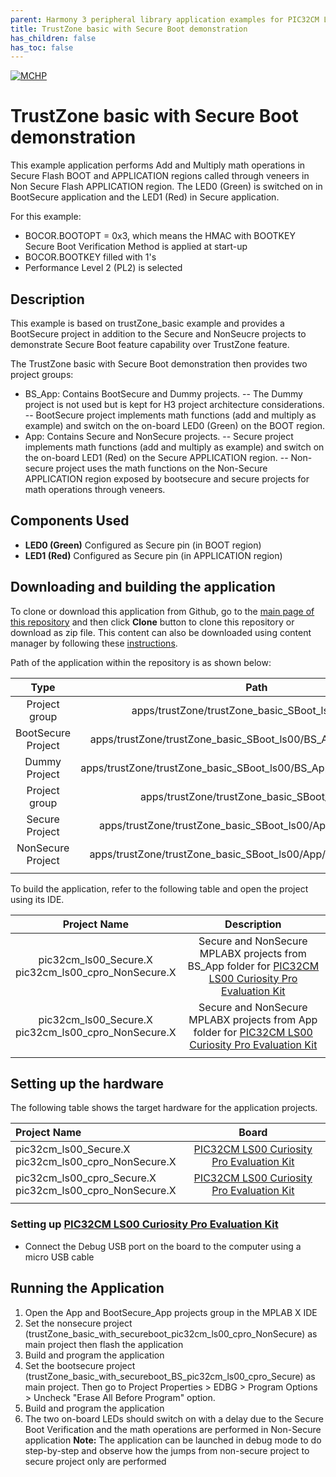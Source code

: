 ```yaml
---
parent: Harmony 3 peripheral library application examples for PIC32CM LE00/LS00/LS00 family
title: TrustZone basic with Secure Boot demonstration 
has_children: false
has_toc: false
---
```


[![MCHP](https://www.microchip.com/ResourcePackages/Microchip/assets/dist/images/logo.png)](https://www.microchip.com)

# TrustZone basic with Secure Boot demonstration

This example application performs Add and Multiply math operations in Secure Flash BOOT and APPLICATION regions called through veneers in Non Secure Flash APPLICATION region. The LED0 (Green) is switched on in BootSecure application and the LED1 (Red) in Secure application.

For this example:
- BOCOR.BOOTOPT = 0x3, which means the HMAC with BOOTKEY Secure Boot Verification Method is applied at start-up
- BOCOR.BOOTKEY filled with 1's
- Performance Level 2 (PL2) is selected

## Description
 
This example is based on trustZone_basic example and provides a BootSecure project in addition to the Secure and NonSeucre projects to demonstrate Secure Boot feature capability over TrustZone feature.

The TrustZone basic with Secure Boot demonstration then provides two project groups:
- BS_App: Contains BootSecure and Dummy projects.
-- The Dummy project is not used but is kept for H3 project architecture considerations.
-- BootSecure project implements math functions (add and multiply as example) and switch on the on-board LED0 (Green) on the BOOT region.
- App: Contains Secure and NonSecure projects.
-- Secure project implements math functions (add and multiply as example) and switch on the on-board LED1 (Red) on the Secure APPLICATION region.
-- Non-secure project uses the math functions on the Non-Secure APPLICATION region exposed by bootsecure and secure projects for math operations through veneers.

## Components Used

- **LED0 (Green)** Configured as Secure pin (in BOOT region)
- **LED1 (Red)** Configured as Secure pin (in APPLICATION region)

## Downloading and building the application

To clone or download this application from Github, go to the [main page of this repository](https://github.com/Microchip-MPLAB-Harmony/csp_apps_pic32cm_le_ls) and then click **Clone** button to clone this repository or download as zip file.
This content can also be downloaded using content manager by following these [instructions](https://github.com/Microchip-MPLAB-Harmony/contentmanager/wiki).

Path of the application within the repository is as shown below:

| Type        | Path                         |
|:-----------:|:----------------------------:|
| Project group | apps/trustZone/trustZone_basic_SBoot_ls00/BS_App |
|BootSecure Project|  apps/trustZone/trustZone_basic_SBoot_ls00/BS_App/Secure/firmware |
|Dummy Project|  apps/trustZone/trustZone_basic_SBoot_ls00/BS_App/NonSecure/firmware |
| Project group | apps/trustZone/trustZone_basic_SBoot_ls00/App |
|Secure Project|  apps/trustZone/trustZone_basic_SBoot_ls00/App/Secure/firmware |
|NonSecure Project|  apps/trustZone/trustZone_basic_SBoot_ls00/App/NonSecure/firmware |
||||

To build the application, refer to the following table and open the project using its IDE.

| Project Name      | Description                                    |
| :-----------------: | :----------------------------------------------: |
| pic32cm_ls00_Secure.X <br> pic32cm_ls00_cpro_NonSecure.X <br> | Secure and NonSecure MPLABX projects from BS_App folder for [PIC32CM LS00 Curiosity Pro Evaluation Kit](https://www.microchip.com/en-us/development-tool/EV12U44A) |
| pic32cm_ls00_Secure.X <br> pic32cm_ls00_cpro_NonSecure.X <br> | Secure and NonSecure MPLABX projects from App folder for [PIC32CM LS00 Curiosity Pro Evaluation Kit](https://www.microchip.com/en-us/development-tool/EV12U44A) |
|||

## Setting up the hardware

The following table shows the target hardware for the application projects.

| Project Name| Board|
|:---------|:---------:|
| pic32cm_ls00_Secure.X <br> pic32cm_ls00_cpro_NonSecure.X <br> | [PIC32CM LS00 Curiosity Pro Evaluation Kit](https://www.microchip.com/en-us/development-tool/EV12U44A) |
| pic32cm_ls00_cpro_Secure.X <br> pic32cm_ls00_cpro_NonSecure.X | [PIC32CM LS00 Curiosity Pro Evaluation Kit](https://www.microchip.com/en-us/development-tool/EV12U44A) |
|||

### Setting up [PIC32CM LS00 Curiosity Pro Evaluation Kit](https://www.microchip.com/en-us/development-tool/EV12U44A)

- Connect the Debug USB port on the board to the computer using a micro USB cable

## Running the Application

1. Open the App and BootSecure_App projects group in the MPLAB X IDE
2. Set the nonsecure project (trustZone_basic_with_secureboot_pic32cm_ls00_cpro_NonSecure) as main project then flash the application
3. Build and program the application
4. Set the bootsecure project (trustZone_basic_with_secureboot_BS_pic32cm_ls00_cpro_Secure) as main project. Then go to Project Properties > EDBG > Program Options > Uncheck "Erase All Before Program" option. 
5. Build and program the application
6. The two on-board LEDs should switch on with a delay due to the Secure Boot Verification and the math operations are performed in Non-Secure application
**Note:** The application can be launched in debug mode to do step-by-step and observe how the jumps from non-secure project to secure project only are performed